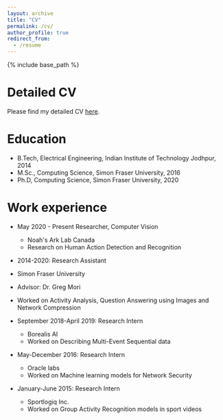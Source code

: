 ```yaml
---
layout: archive
title: "CV"
permalink: /cv/
author_profile: true
redirect_from:
  - /resume
---
```


{% include base_path %}

Detailed CV
===========

Please find my detailed CV [here](http://srikanth-sfu.github.io/files/resume.pdf).


Education
======
* B.Tech, Electrical Engineering, Indian Institute of Technology Jodhpur, 2014
* M.Sc., Computing Science, Simon Fraser University, 2016
* Ph.D, Computing Science, Simon Fraser University, 2020

Work experience
======

* May 2020 - Present Researcher, Computer Vision
  * Noah's Ark Lab Canada
  * Research on Human Action Detection and Recognition
  
*  2014-2020: Research Assistant
  * Simon Fraser University
  * Advisor: Dr. Greg Mori
  * Worked on Activity Analysis, Question Answering using Images and Network Compression

* September 2018-April 2019: Research Intern
  * Borealis AI
  * Worked on Describing Multi-Event Sequential data

* May-December 2016: Research Intern
  * Oracle labs
  * Worked on Machine learning models for Network Security
  
* January-June 2015: Research Intern
  * Sportlogiq Inc.
  * Worked on Group Activity Recognition models in sport videos
